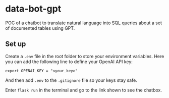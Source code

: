 # data-bot-gpt
POC of a chatbot to translate natural language into SQL queries about a set of documented tables using GPT.

## Set up

Create a `.env` file in the root folder to store your environment variables. Here you can add the following line to define your OpenAI API key:

```
export OPENAI_KEY = "<your_key>"
```

And then add `.env` to the `.gitignore` file so your keys stay safe.

Enter `flask run` in the terminal and go to the link shown to see the chatbox.